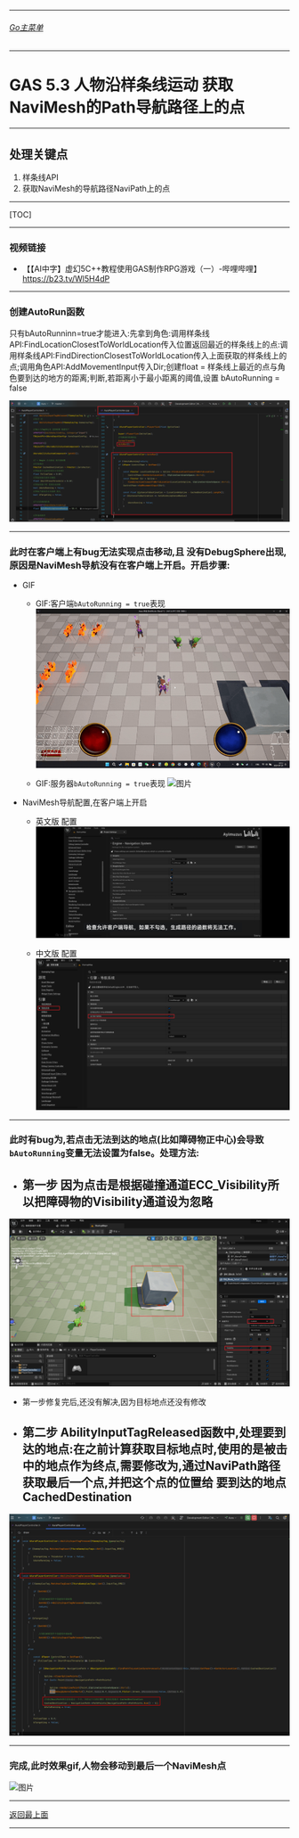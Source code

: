 ___________________________________________________________________________________________

###### [Go主菜单](../MainMenu.md)
___________________________________________________________________________________________

# GAS 5.3 人物沿样条线运动 获取NaviMesh的Path导航路径上的点
___________________________________________________________________________________________
## 处理关键点
1. 样条线API
2. 获取NaviMesh的导航路径NaviPath上的点
___________________________________________________________________________________________

[TOC]


___________________________________________________________________________________________


### 视频链接

  - 【【AI中字】虚幻5C++教程使用GAS制作RPG游戏（一）-哔哩哔哩】 https://b23.tv/Wl5H4dP

___________________________________________________________________________________________


### 创建AutoRun函数

只有bAutoRunninn=true才能进入:先拿到角色:调用样条线API:FindLocationClosestToWorldLocation传入位置返回最近的样条线上的点:调用样条线API:FindDirectionClosestToWorldLocation传入上面获取的样条线上的点;调用角色API:AddMovementInput传入Dir;创建float =  样条线上最近的点与角色要到达的地方的距离;判断,若距离小于最小距离的阈值,设置 bAutoRunning = false

![图片](https://github.com/liyunlong618/LiYunLongKnowledgeLibrary/blob/main/UECPP/Models/GAS/GAS_2_Aura/DetailContent/Image/GAS_033/01.png?raw=true)

___________________________________________________________________________________________


### 此时在客户端上有bug无法实现点击移动,且 没有DebugSphere出现,原因是NaviMesh导航没有在客户端上开启。开启步骤:

  - GIF

    - GIF:客户端`bAutoRunning = true`表现 
![图片](https://github.com/liyunlong618/LiYunLongKnowledgeLibrary/blob/main/UECPP/Models/GAS/GAS_2_Aura/DetailContent/Image/GAS_033/02.gif?raw=true)

    - GIF:服务器`bAutoRunning = true`表现 
![图片](https://github.com/liyunlong618/LiYunLongKnowledgeLibrary/blob/main/UECPP/Models/GAS/GAS_2_Aura/DetailContent/Image/GAS_033/03.gif?raw=true)

  - NaviMesh导航配置,在客户端上开启

    - 英文版 配置 
![图片](https://github.com/liyunlong618/LiYunLongKnowledgeLibrary/blob/main/UECPP/Models/GAS/GAS_2_Aura/DetailContent/Image/GAS_033/04.jpg?raw=true)

    - 中文版 配置 
![图片](https://github.com/liyunlong618/LiYunLongKnowledgeLibrary/blob/main/UECPP/Models/GAS/GAS_2_Aura/DetailContent/Image/GAS_033/05.png?raw=true)

___________________________________________________________________________________________


### 此时有bug为,若点击无法到达的地点(比如障碍物正中心)会导致`bAutoRunning`变量无法设置为false。处理方法:

  - 第一步  因为点击是根据碰撞通道ECC_Visibility所以把障碍物的Visibility通道设为忽略
    -  
![图片](https://github.com/liyunlong618/LiYunLongKnowledgeLibrary/blob/main/UECPP/Models/GAS/GAS_2_Aura/DetailContent/Image/GAS_033/06.png?raw=true)

  - 第一步修复完后,还没有解决,因为目标地点还没有修改

  - 第二步 AbilityInputTagReleased函数中,处理要到达的地点:在之前计算获取目标地点时,使用的是被击中的地点作为终点,需要修改为,通过NaviPath路径获取最后一个点,并把这个点的位置给 要到达的地点CachedDestination
    -  
![图片](https://github.com/liyunlong618/LiYunLongKnowledgeLibrary/blob/main/UECPP/Models/GAS/GAS_2_Aura/DetailContent/Image/GAS_033/07.png?raw=true)

___________________________________________________________________________________________


### 完成,此时效果gif,人物会移动到最后一个NaviMesh点 
![图片](https://github.com/liyunlong618/LiYunLongKnowledgeLibrary/blob/main/UECPP/Models/GAS/GAS_2_Aura/DetailContent/Image/GAS_033/08.gif?raw=true)

___________________________________________________________________________________________

[返回最上面](#Go主菜单)
___________________________________________________________________________________________